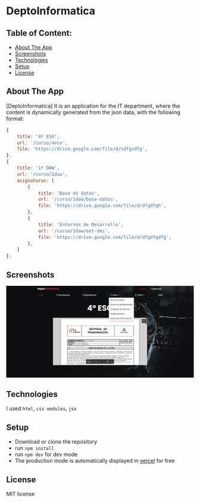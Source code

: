# DeptoInformatica


## Table of Content:

- [About The App](#about-the-app)
- [Screenshots](#screenshots)
- [Technologies](#technologies)
- [Setup](#setup)
- [License](#license)

## About The App
[DeptoInformatica] It is an application for the IT department, where the content is dynamically generated from the json data, with the following format:
```js
{
    title: '4º ESO',
    url: '/curso/4eso',
    file: 'https://drive.google.com/file/d/sdfgsdfg',   
},
{
    title: '1º DAW',
    url: '/curso/1daw',
    asignaturas: [
        {
            title: 'Base de datos',
            url: '/curso/1daw/base-datos',
            file: 'https://drive.google.com/file/d/dfgdfgh',
        },
        {
            title: 'Entornos de Desarrollo',
            url: '/curso/1daw/ent-des',
            file: 'https://drive.google.com/file/d/dfgdfgdfg',
        },
    ]
},
```

## Screenshots

![Menu](./.github/menu.PNG)

## Technologies
I used `html`, `css modules`, `jsx`

## Setup
- Download or clone the repository
- run `npm install`
- run `npm dev` for dev mode
- The production mode is automatically displayed in [vercel](https://vercel.com) for free


## License

MIT license